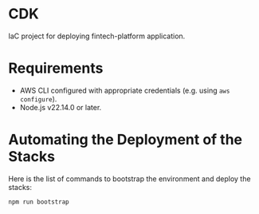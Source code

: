 # CDK

IaC project for deploying fintech-platform application.

# Requirements
- AWS CLI configured with appropriate credentials (e.g. using `aws configure`).
- Node.js v22.14.0 or later.

# Automating the Deployment of the Stacks

Here is the list of commands to bootstrap the environment and deploy the stacks:

```bash
npm run bootstrap
```
